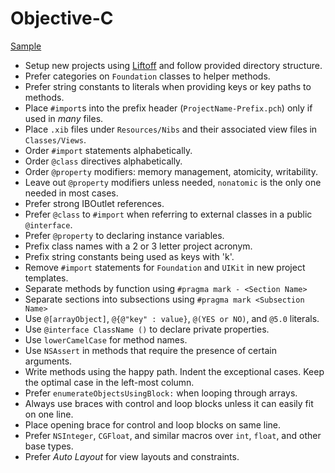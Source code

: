 # Objective-C

[Sample](sample.m)

- Setup new projects using [Liftoff] and follow provided directory structure.
- Prefer categories on `Foundation` classes to helper methods.
- Prefer string constants to literals when providing keys or key paths to
  methods.
- Place `#import`s into the prefix header (`ProjectName-Prefix.pch`) only if
  used in _many_ files.
- Place `.xib` files under `Resources/Nibs` and their associated view files in
  `Classes/Views`.
- Order `#import` statements alphabetically.
- Order `@class` directives alphabetically.
- Order `@property` modifiers: memory management, atomicity, writability.
- Leave out `@property` modifiers unless needed, `nonatomic` is the only one
  needed in most cases.
- Prefer strong IBOutlet references.
- Prefer `@class` to `#import` when referring to external classes in a public
  `@interface`.
- Prefer `@property` to declaring instance variables.
- Prefix class names with a 2 or 3 letter project acronym.
- Prefix string constants being used as keys with 'k'.
- Remove `#import` statements for `Foundation` and `UIKit` in new project
  templates.
- Separate methods by function using `#pragma mark - <Section Name>`
- Separate sections into subsections using `#pragma mark <Subsection Name>`
- Use `@[arrayObject]`, `@{@"key" : value}`, `@(YES or NO)`, and `@5.0`
  literals.
- Use `@interface ClassName ()` to declare private properties.
- Use `lowerCamelCase` for method names.
- Use `NSAssert` in methods that require the presence of certain arguments.
- Write methods using the happy path. Indent the exceptional cases. Keep the
  optimal case in the left-most column.
- Prefer `enumerateObjectsUsingBlock:` when looping through arrays.
- Always use braces with control and loop blocks unless it can easily fit on one
  line.
- Place opening brace for control and loop blocks on same line.
- Prefer `NSInteger`, `CGFloat`, and similar macros over `int`, `float`, and
  other base types.
- Prefer _Auto Layout_ for view layouts and constraints.

[liftoff]: https://github.com/thoughtbot/liftoff
